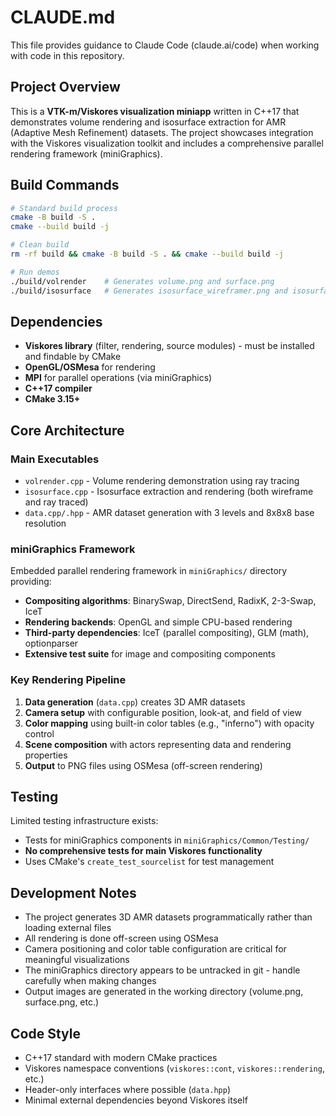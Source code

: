 # CLAUDE.md

This file provides guidance to Claude Code (claude.ai/code) when working with code in this repository.

## Project Overview

This is a **VTK-m/Viskores visualization miniapp** written in C++17 that demonstrates volume rendering and isosurface extraction for AMR (Adaptive Mesh Refinement) datasets. The project showcases integration with the Viskores visualization toolkit and includes a comprehensive parallel rendering framework (miniGraphics).

## Build Commands

```bash
# Standard build process
cmake -B build -S .
cmake --build build -j

# Clean build
rm -rf build && cmake -B build -S . && cmake --build build -j

# Run demos
./build/volrender    # Generates volume.png and surface.png
./build/isosurface   # Generates isosurface_wireframer.png and isosurface_raytracer.png
```

## Dependencies

- **Viskores library** (filter, rendering, source modules) - must be installed and findable by CMake
- **OpenGL/OSMesa** for rendering
- **MPI** for parallel operations (via miniGraphics)
- **C++17 compiler**
- **CMake 3.15+**

## Core Architecture

### Main Executables
- `volrender.cpp` - Volume rendering demonstration using ray tracing
- `isosurface.cpp` - Isosurface extraction and rendering (both wireframe and ray traced)
- `data.cpp/.hpp` - AMR dataset generation with 3 levels and 8x8x8 base resolution

### miniGraphics Framework
Embedded parallel rendering framework in `miniGraphics/` directory providing:
- **Compositing algorithms**: BinarySwap, DirectSend, RadixK, 2-3-Swap, IceT
- **Rendering backends**: OpenGL and simple CPU-based rendering
- **Third-party dependencies**: IceT (parallel compositing), GLM (math), optionparser
- **Extensive test suite** for image and compositing components

### Key Rendering Pipeline
1. **Data generation** (`data.cpp`) creates 3D AMR datasets
2. **Camera setup** with configurable position, look-at, and field of view
3. **Color mapping** using built-in color tables (e.g., "inferno") with opacity control
4. **Scene composition** with actors representing data and rendering properties
5. **Output** to PNG files using OSMesa (off-screen rendering)

## Testing

Limited testing infrastructure exists:
- Tests for miniGraphics components in `miniGraphics/Common/Testing/`
- **No comprehensive tests for main Viskores functionality**
- Uses CMake's `create_test_sourcelist` for test management

## Development Notes

- The project generates 3D AMR datasets programmatically rather than loading external files
- All rendering is done off-screen using OSMesa
- Camera positioning and color table configuration are critical for meaningful visualizations
- The miniGraphics directory appears to be untracked in git - handle carefully when making changes
- Output images are generated in the working directory (volume.png, surface.png, etc.)

## Code Style

- C++17 standard with modern CMake practices
- Viskores namespace conventions (`viskores::cont`, `viskores::rendering`, etc.)
- Header-only interfaces where possible (`data.hpp`)
- Minimal external dependencies beyond Viskores itself